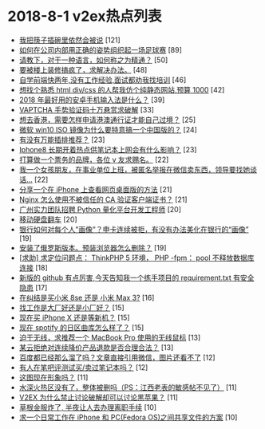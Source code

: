 # 2018-8-1 v2ex热点列表

+ [我把筷子插碗里依然会被说](https://www.v2ex.com/t/475903#reply121) [121]
+ [如何在公司内部用正确的姿势组织起一场足球赛](https://www.v2ex.com/t/475836#reply89) [89]
+ [请教下，对于一种语言，如何称之为精通？](https://www.v2ex.com/t/475828#reply50) [50]
+ [要被楼上装修搞疯了，求解决办法。](https://www.v2ex.com/t/475814#reply48) [48]
+ [自学前端快两年,没有工作经验,面试都劝我找培训](https://www.v2ex.com/t/475919#reply46) [46]
+ [想找个熟悉 html div/css 的人帮我仿个纯静态网站,预算 1000](https://www.v2ex.com/t/475864#reply42) [42]
+ [2018 年最好用的安卓手机输入法是什么？](https://www.v2ex.com/t/475877#reply39) [39]
+ [VAPTCHA 手势验证码十万悬赏求破解](https://www.v2ex.com/t/475945#reply33) [33]
+ [想去香港，需要怎样申请港澳通行证才能自己过境？](https://www.v2ex.com/t/475883#reply25) [25]
+ [微软 win10 ISO 镜像为什么要特意搞一个中国版的？](https://www.v2ex.com/t/475812#reply24) [24]
+ [有没有万能插排推荐？](https://www.v2ex.com/t/475827#reply23) [23]
+ [Iphone8 长期开着热点供笔记本上网会有什么影响？](https://www.v2ex.com/t/475882#reply23) [23]
+ [打算做一个票务的品牌，各位 v 友求赐名。](https://www.v2ex.com/t/475924#reply22) [22]
+ [我一个女孩朋友，在事业单位上班，被匿名举报在微信卖东西，领导要找她谈话…](https://www.v2ex.com/t/475957#reply22) [22]
+ [分享一个在 iPhone 上查看网页桌面版的方法](https://www.v2ex.com/t/475817#reply21) [21]
+ [Nginx 怎么使用不被信任的 CA 验证客户端证书？](https://www.v2ex.com/t/475834#reply21) [21]
+ [广州实力团队招聘 Python 量化平台开发工程师](https://www.v2ex.com/t/475816#reply20) [20]
+ [移动硬盘翻车](https://www.v2ex.com/t/475891#reply20) [20]
+ [银行如何对每个人"画像"？申卡连续被拒，有没有办法美化在银行的“画像”](https://www.v2ex.com/t/475860#reply19) [19]
+ [安装了俄罗斯版本。预装浏览器怎么删除？](https://www.v2ex.com/t/475879#reply19) [19]
+ [[求助] 求定位问题点： ThinkPHP 5 环境， PHP -fpm： pool 不释放数据库连接](https://www.v2ex.com/t/475813#reply18) [18]
+ [新版的 github 有点厉害,今天告知我一个练手项目的 requirement.txt 有安全隐患](https://www.v2ex.com/t/475946#reply17) [17]
+ [在纠结是买小米 8se 还是 小米 Max 3?](https://www.v2ex.com/t/475900#reply16) [16]
+ [找工作是大厂好还是小厂好？](https://www.v2ex.com/t/475915#reply15) [15]
+ [现在买 iPhone X 还是等新机？](https://www.v2ex.com/t/475962#reply15) [15]
+ [现在 spotify 的日区曲库怎么样了？](https://www.v2ex.com/t/475820#reply15) [15]
+ [迫于无线，求推荐一个 MacBook Pro 使用的无线鼠标](https://www.v2ex.com/t/475930#reply13) [13]
+ [某云拒绝对连续降价产品退款是否合理合法？](https://www.v2ex.com/t/475955#reply13) [13]
+ [百度都已经那么溜了吗？文章直接引用微信，图片还看不了](https://www.v2ex.com/t/475829#reply12) [12]
+ [有人在笔吧评测试买/卖过笔记本吗？](https://www.v2ex.com/t/475857#reply12) [12]
+ [这图现在形象吗？](https://www.v2ex.com/t/475935#reply11) [11]
+ [水深火热区没有了，整体被删吗（PS：江西老表的敏感帖不见了）](https://www.v2ex.com/t/475942#reply11) [11]
+ [V2EX 为什么禁止讨论破解却可以讨论黑苹果？](https://www.v2ex.com/t/475943#reply11) [11]
+ [草根金服炸了, 半夜让人去办理离职手续](https://www.v2ex.com/t/475830#reply10) [10]
+ [求一个日常工作在 iPhone 和 PC(Fedora OS)之间共享文件的方案](https://www.v2ex.com/t/475849#reply10) [10]
